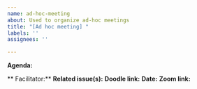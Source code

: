 ```yaml
---
name: ad-hoc-meeting
about: Used to organize ad-hoc meetings
title: "[Ad hoc meeting] "
labels: ''
assignees: ''

---
```


**Agenda:**

** Facilitator:** 
**Related issue(s):** 
**Doodle link:** 
**Date:** 
**Zoom link:**
